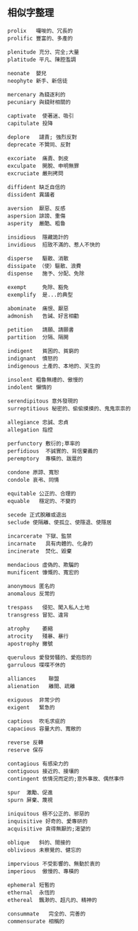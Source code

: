 ## 相似字整理

```
prolix   囉唆的、冗長的
prolific 豐富的、多產的
```
```
plenitude 充分、完全;大量
platitude 平凡、陳腔濫調
```
```
neonate  嬰兒
neophyte 新手、新信徒
```
```
mercenary 為錢逐利的
pecuniary 與錢財相關的
```
```
captivate  使著迷、吸引
capitulate 投降
```
```
deplore   譴責; 強烈反對
deprecate 不贊同、反對
```
```
excoriate  痛責、剝皮
exculpate  開脫、申明無罪
excruciate 嚴刑拷問
```
```
diffident 缺乏自信的
dissident 異議者
```
```
aversion  厭惡、反感
aspersion 誹謗、重傷
asperity  嚴酷、粗魯
```
```
insidious  隱藏詭計的
invidious  招致不滿的、惹人不快的
```
```
disperse   驅散、消散
dissipate （使）驅散、浪費
dispense   施予、分配、免除
```
```
exempt     免除、豁免
exemplify  是...的典型
```
```
abominate  痛恨、厭惡
admonish   告誡、好言相勸
```
```
petition   請願、請願書
partition  分隔、隔開
```
```
indigent   貧困的、貧窮的
indignant  憤怒的
indigenous 土產的、本地的、天生的
```
```
insolent 粗魯無禮的、傲慢的
indolent 懶惰的
```
```
serendipitous 意外發現的
surreptitious 秘密的、偷偷摸摸的、鬼鬼祟祟的
```
```
allegiance 忠誠、忠貞
allegation 指控
```
```
perfunctory 敷衍的;草率的
perfidious  不誠實的、背信棄義的 
peremptory  專橫的、跋扈的
```
```
condone 原諒、寬恕
condole 哀弔、同情
```
```
equitable 公正的、合理的
equable   穩定的、不變的
```
```
secede 正式脫離或退出
seclude 使隔離、使孤立、使隱退、使隱居
```
```
incarcerate 下獄、監禁
incarnate   具有肉體的、化身的
incinerate  焚化、毀棄
```
```
mendacious 虛偽的、欺騙的
munificent 慷慨的、寬宏的
```
```
anonymous 匿名的
anomalous 反常的
```
```
trespass   侵犯、闖入私人土地
transgress 冒犯、違背
```
```
atrophy    萎縮
atrocity   殘暴、暴行
apostrophy 撇號
```
```
querulous 愛發勞騷的、愛抱怨的
garrulous 喋喋不休的
```
```
alliances    聯盟
alienation   離間、疏離
```
```
exiguous  非常少的
exigent   緊急的
```
```
captious  吹毛求疵的
capacious 容量大的、寬敞的
```
```
reverse 反轉
reserve 保存
```
```
contagious 有感染力的
contiguous 接近的、接壤的
contingent 依情況而定的;意外事故、偶然事件
```
```
spur  激勵、促進
spurn 屏棄、蔑視
```
```
iniquitous 極不公正的、邪惡的
inquisitive 好奇的、愛專研的
acquisitive 貪得無厭的;渴望的
```
```
oblique   斜的、間接的
oblivious 未察覺的、健忘的
```
```
impervious 不受影響的、無動於衷的
imperious  傲慢的、專橫的
```
```
ephemeral 短暫的
ethernal  永恆的
ethereal  飄渺的、超凡的、精神的
```
```
consummate   完全的、完善的
commensurate 相稱的
```
